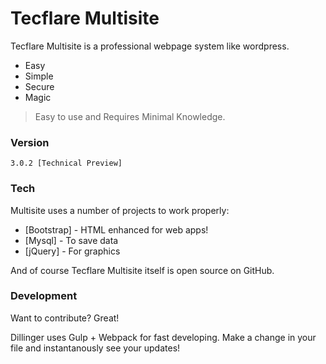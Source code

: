 # Tecflare Multisite

Tecflare Multisite is a professional webpage system like wordpress.

  - Easy
  - Simple
  - Secure
  - Magic



>Easy to use and Requires Minimal Knowledge.


### Version
```
3.0.2 [Technical Preview]
```

### Tech

Multisite uses a number of projects to work properly:

* [Bootstrap] - HTML enhanced for web apps!
* [Mysql] - To save data
* [jQuery] - For graphics

And of course Tecflare Multisite itself is open source on GitHub.

### Development

Want to contribute? Great!

Dillinger uses Gulp + Webpack for fast developing.
Make a change in your file and instantanously see your updates!






